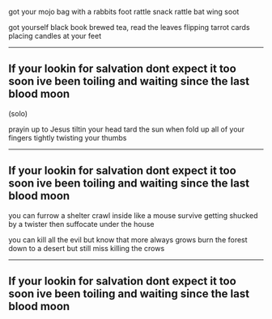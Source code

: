 got your mojo bag
with a rabbits foot
rattle snack rattle
bat wing soot

got yourself black book
brewed tea, read the leaves
flipping tarrot cards
placing candles at your feet

----------------------------
If your lookin for salvation
dont expect it too soon
ive been toiling and waiting
since the last blood moon
----------------------------

(solo)

prayin up to Jesus
tiltin your head tard the sun
when fold up all of your fingers
tightly twisting your thumbs

----------------------------
If your lookin for salvation
dont expect it too soon
ive been toiling and waiting
since the last blood moon
---------------------------


you can furrow a shelter
crawl inside like a mouse
survive getting shucked by a twister
then suffocate under the house


you can kill all the evil
but know that more always grows
burn the forest down to a desert
but still miss killing the crows

----------------------------
If your lookin for salvation
dont expect it too soon
ive been toiling and waiting
since the last blood moon
----------------------------
